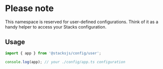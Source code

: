 # Please note

This namespace is reserved for user-defined configurations. Think of it as a handy helper to access your Stacks configuration.

## Usage

```ts
import { app } from '@stacksjs/config/user';

console.log(app); // your ./config/app.ts configuration
```
